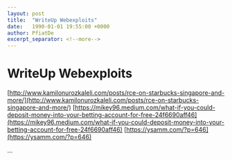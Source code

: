 ```yaml
---
layout: post
title:  "WriteUp Webexploits"
date:   1990-01-01 19:55:00 +0000
author: PfiatDe
excerpt_separator: <!--more-->
---
```


# WriteUp Webexploits
[http://www.kamilonurozkaleli.com/posts/rce-on-starbucks-singapore-and-more/](http://www.kamilonurozkaleli.com/posts/rce-on-starbucks-singapore-and-more/)
[https://mikey96.medium.com/what-if-you-could-deposit-money-into-your-betting-account-for-free-24f6690aff46](https://mikey96.medium.com/what-if-you-could-deposit-money-into-your-betting-account-for-free-24f6690aff46)
[https://ysamm.com/?p=646](https://ysamm.com/?p=646)

...
<!--more-->
